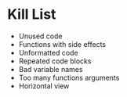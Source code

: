 Kill List
=========
* Unused code
* Functions with side effects
* Unformatted code
* Repeated code blocks
* Bad variable names
* Too many functions arguments
* Horizontal view
